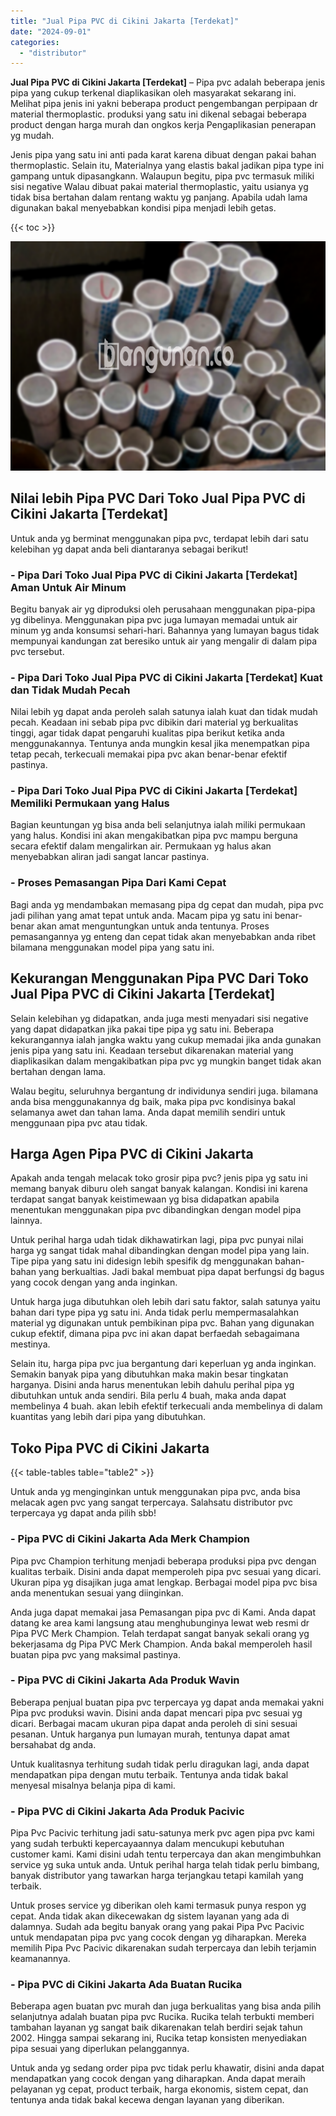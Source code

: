 ```yaml
---
title: "Jual Pipa PVC di Cikini Jakarta [Terdekat]"
date: "2024-09-01"
categories: 
  - "distributor"
---
```


**Jual Pipa PVC di Cikini Jakarta \[Terdekat\]** – Pipa pvc adalah beberapa jenis pipa yang cukup terkenal diaplikasikan oleh masyarakat sekarang ini. Melihat pipa jenis ini yakni beberapa product pengembangan perpipaan dr material thermoplastic. produksi yang satu ini dikenal sebagai beberapa product dengan harga murah dan ongkos kerja Pengaplikasian penerapan yg mudah.

Jenis pipa yang satu ini anti pada karat karena dibuat dengan pakai bahan thermoplastic. Selain itu, Materialnya yang elastis bakal jadikan pipa type ini gampang untuk dipasangkann. Walaupun begitu, pipa pvc termasuk miliki sisi negative Walau dibuat pakai material thermoplastic, yaitu usianya yg tidak bisa bertahan dalam rentang waktu yg panjang. Apabila udah lama digunakan bakal menyebabkan kondisi pipa menjadi lebih getas.

{{< toc >}}

![Jual Pipa PVC di Cikini Jakarta [Terdekat]](/images/jaul-pipa-pvc-12.png)

## Nilai lebih Pipa PVC Dari Toko Jual Pipa PVC di Cikini Jakarta \[Terdekat\]

Untuk anda yg berminat menggunakan pipa pvc, terdapat lebih dari satu kelebihan yg dapat anda beli diantaranya sebagai berikut!

### \- Pipa Dari Toko Jual Pipa PVC di Cikini Jakarta \[Terdekat\] Aman Untuk Air Minum

Begitu banyak air yg diproduksi oleh perusahaan menggunakan pipa-pipa yg dibelinya. Menggunakan pipa pvc juga lumayan memadai untuk air minum yg anda konsumsi sehari-hari. Bahannya yang lumayan bagus tidak mempunyai kandungan zat beresiko untuk air yang mengalir di dalam pipa pvc tersebut.

### \- Pipa Dari Toko Jual Pipa PVC di Cikini Jakarta \[Terdekat\] Kuat dan Tidak Mudah Pecah

Nilai lebih yg dapat anda peroleh salah satunya ialah kuat dan tidak mudah pecah. Keadaan ini sebab pipa pvc dibikin dari material yg berkualitas tinggi, agar tidak dapat pengaruhi kualitas pipa berikut ketika anda menggunakannya. Tentunya anda mungkin kesal jika menempatkan pipa tetap pecah, terkecuali memakai pipa pvc akan benar-benar efektif pastinya.

### \- Pipa Dari Toko Jual Pipa PVC di Cikini Jakarta \[Terdekat\] Memiliki Permukaan yang Halus

Bagian keuntungan yg bisa anda beli selanjutnya ialah miliki permukaan yang halus. Kondisi ini akan mengakibatkan pipa pvc mampu berguna secara efektif dalam mengalirkan air. Permukaan yg halus akan menyebabkan aliran jadi sangat lancar pastinya.

### \- Proses Pemasangan Pipa Dari Kami Cepat

Bagi anda yg mendambakan memasang pipa dg cepat dan mudah, pipa pvc jadi pilihan yang amat tepat untuk anda. Macam pipa yg satu ini benar-benar akan amat menguntungkan untuk anda tentunya. Proses pemasangannya yg enteng dan cepat tidak akan menyebabkan anda ribet bilamana menggunakan model pipa yang satu ini.

## Kekurangan Menggunakan Pipa PVC Dari Toko Jual Pipa PVC di Cikini Jakarta \[Terdekat\]

Selain kelebihan yg didapatkan, anda juga mesti menyadari sisi negative yang dapat didapatkan jika pakai tipe pipa yg satu ini. Beberapa kekurangannya ialah jangka waktu yang cukup memadai jika anda gunakan jenis pipa yang satu ini. Keadaan tersebut dikarenakan material yang diaplikasikan dalam mengakibatkan pipa pvc yg mungkin banget tidak akan bertahan dengan lama.

Walau begitu, seluruhnya bergantung dr individunya sendiri juga. bilamana anda bisa menggunakannya dg baik, maka pipa pvc kondisinya bakal selamanya awet dan tahan lama. Anda dapat memilih sendiri untuk menggunaan pipa pvc atau tidak.

## Harga Agen Pipa PVC di Cikini Jakarta

Apakah anda tengah melacak toko grosir pipa pvc? jenis pipa yg satu ini memang banyak diburu oleh sangat banyak kalangan. Kondisi ini karena terdapat sangat banyak keistimewaan yg bisa didapatkan apabila menentukan menggunakan pipa pvc dibandingkan dengan model pipa lainnya.

Untuk perihal harga udah tidak dikhawatirkan lagi, pipa pvc punyai nilai harga yg sangat tidak mahal dibandingkan dengan model pipa yang lain. Tipe pipa yang satu ini didesign lebih spesifik dg menggunakan bahan-bahan yang berkualtias. Jadi bakal membuat pipa dapat berfungsi dg bagus yang cocok dengan yang anda inginkan.

Untuk harga juga dibutuhkan oleh lebih dari satu faktor, salah satunya yaitu bahan dari type pipa yg satu ini. Anda tidak perlu mempermasalahkan material yg digunakan untuk pembikinan pipa pvc. Bahan yang digunakan cukup efektif, dimana pipa pvc ini akan dapat berfaedah sebagaimana mestinya.

Selain itu, harga pipa pvc jua bergantung dari keperluan yg anda inginkan. Semakin banyak pipa yang dibutuhkan maka makin besar tingkatan harganya. Disini anda harus menentukan lebih dahulu perihal pipa yg dibutuhkan untuk anda sendiri. Bila perlu 4 buah, maka anda dapat membelinya 4 buah. akan lebih efektif terkecuali anda membelinya di dalam kuantitas yang lebih dari pipa yang dibutuhkan.

## Toko Pipa PVC di Cikini Jakarta

{{< table-tables table="table2" >}}

Untuk anda yg menginginkan untuk menggunakan pipa pvc, anda bisa melacak agen pvc yang sangat terpercaya. Salahsatu distributor pvc terpercaya yg dapat anda pilih sbb!

### \- Pipa PVC di Cikini Jakarta Ada Merk Champion

Pipa pvc Champion terhitung menjadi beberapa produksi pipa pvc dengan kualitas terbaik. Disini anda dapat memperoleh pipa pvc sesuai yang dicari. Ukuran pipa yg disajikan juga amat lengkap. Berbagai model pipa pvc bisa anda menentukan sesuai yang diinginkan.

Anda juga dapat memakai jasa Pemasangan pipa pvc di Kami. Anda dapat datang ke area kami langsung atau menghubunginya lewat web resmi dr Pipa PVC Merk Champion. Telah terdapat sangat banyak sekali orang yg bekerjasama dg Pipa PVC Merk Champion. Anda bakal memperoleh hasil buatan pipa pvc yang maksimal pastinya.

### \- Pipa PVC di Cikini Jakarta Ada Produk Wavin

Beberapa penjual buatan pipa pvc terpercaya yg dapat anda memakai yakni Pipa pvc produksi wavin. Disini anda dapat mencari pipa pvc sesuai yg dicari. Berbagai macam ukuran pipa dapat anda peroleh di sini sesuai pesanan. Untuk harganya pun lumayan murah, tentunya dapat amat bersahabat dg anda.

Untuk kualitasnya terhitung sudah tidak perlu diragukan lagi, anda dapat mendapatkan pipa dengan mutu terbaik. Tentunya anda tidak bakal menyesal misalnya belanja pipa di kami.

### \- Pipa PVC di Cikini Jakarta Ada Produk Pacivic

Pipa Pvc Pacivic terhitung jadi satu-satunya merk pvc agen pipa pvc kami yang sudah terbukti kepercayaannya dalam mencukupi kebutuhan customer kami. Kami disini udah tentu terpercaya dan akan mengimbuhkan service yg suka untuk anda. Untuk perihal harga telah tidak perlu bimbang, banyak distributor yang tawarkan harga terjangkau tetapi kamilah yang terbaik.

Untuk proses service yg diberikan oleh kami termasuk punya respon yg cepat. Anda tidak akan dikecewakan dg sistem layanan yang ada di dalamnya. Sudah ada begitu banyak orang yang pakai Pipa Pvc Pacivic untuk mendapatan pipa pvc yang cocok dengan yg diharapkan. Mereka memilih Pipa Pvc Pacivic dikarenakan sudah terpercaya dan lebih terjamin keamanannya.

### \- Pipa PVC di Cikini Jakarta Ada Buatan Rucika

Beberapa agen buatan pvc murah dan juga berkualitas yang bisa anda pilih selanjutnya adalah buatan pipa pvc Rucika. Rucika telah terbukti memberi tambahan layanan yg sangat baik dikarenakan telah berdiri sejak tahun 2002. Hingga sampai sekarang ini, Rucika tetap konsisten menyediakan pipa sesuai yang diperlukan pelanggannya.

Untuk anda yg sedang order pipa pvc tidak perlu khawatir, disini anda dapat mendapatkan yang cocok dengan yang diharapkan. Anda dapat meraih pelayanan yg cepat, product terbaik, harga ekonomis, sistem cepat, dan tentunya anda tidak bakal kecewa dengan layanan yang diberikan.
